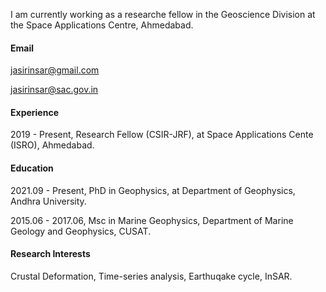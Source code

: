 I am currently working as a researche fellow in the Geoscience Division at the Space Applications Centre, Ahmedabad.

#### Email
jasirinsar@gmail.com

jasirinsar@sac.gov.in


#### Experience
2019 - Present, Research Fellow (CSIR-JRF), at Space Applications Cente (ISRO), Ahmedabad.


#### Education
2021.09 - Present, PhD in Geophysics, at Department of Geophysics, Andhra University.

2015.06 - 2017.06, Msc in Marine Geophysics, Department of Marine Geology and Geophysics, CUSAT.

#### Research Interests
Crustal Deformation, Time-series analysis, Earthuqake cycle, InSAR.
